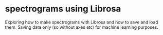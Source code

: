 # spectrograms using Librosa
 Exploring how to make spectrograms with Librosa and how to save and load them. Saving data only (so without axes etc) for machine learning purposes.
